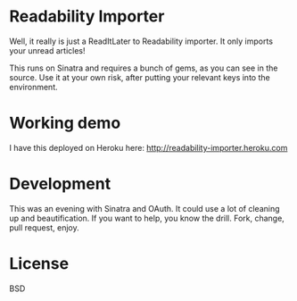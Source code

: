 # Readability Importer

Well, it really is just a ReadItLater to Readability importer. It only imports your unread articles!

This runs on Sinatra and requires a bunch of gems, as you can see in the source. Use it at your own risk, after putting your relevant keys into the environment. 

# Working demo

I have this deployed on Heroku here: http://readability-importer.heroku.com

# Development

This was an evening with Sinatra and OAuth. It could use a lot of cleaning up and beautification. If you want to help, you know the drill. Fork, change, pull request, enjoy.

# License

BSD